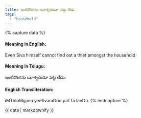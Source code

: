 ```yaml
---
title: ఇంటిదొంగను యీశ్వరుడూ పట్ట లేడు.
tags:
  - "household"
---
```


{% capture data %}
#### Meaning in English:
Even Siva himself cannot find out a thief amongst the household.

#### Meaning in Telugu:
ఇంటిదొంగను యీశ్వరుడూ పట్ట లేడు.

#### English Transliteration:
iMTidoMganu yeeSvaruDoo paTTa laeDu.
{% endcapture %}

<div class="notice">{{ data | markdownify }}</div>

